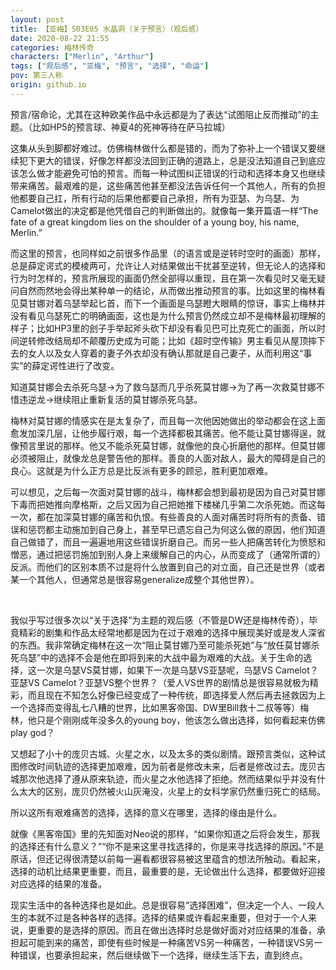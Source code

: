 ```yaml
---
layout: post
title: 【亚梅】S03E05 水晶洞（关于预言）（观后感）
date: 2020-08-22 21:55
categories: 梅林传奇
characters: ["Merlin", "Arthur"]
tags: ["观后感", "亚梅", "预言", "选择", "命运"]
pov: 第三人称
origin: github.io
---
```


预言/宿命论，尤其在这种欧美作品中永远都是为了表达“试图阻止反而推动”的主题。（比如HP5的预言球、神夏4的死神等待在萨马拉城）

这集从头到脚都好难过。仿佛梅林做什么都是错的，而为了弥补上一个错误又要继续犯下更大的错误，好像怎样都没法回到正确的道路上，总是没法知道自己到底应该怎么做才能避免可怕的预言。而每一种试图纠正错误的行动和选择本身又也继续带来痛苦。最艰难的是，这些痛苦他甚至都没法告诉任何一个其他人，所有的负担他都要自己扛，所有行动的后果他都要自己承担，所有为亚瑟、为乌瑟、为Camelot做出的决定都是他凭借自己的判断做出的。就像每一集开篇语一样“The fate of a great kingdom lies on the shoulder of a young boy, his name, Merlin.”

而这里的预言，也同样如之前很多作品里（的语言或是逆转时空时的画面）那样，总是薛定谔式的模棱两可，允许让人对结果做出干扰甚至逆转，但无论人的选择和行为时怎样的，预言所展现的画面仍然全部得以重现，且在第一次看见时又毫无疑问自然而然地会得出某种单一的结论，从而做出推动预言的事。比如这里的梅林看见莫甘娜对着乌瑟举起匕首，而下一个画面是乌瑟瞪大眼睛的惊讶，事实上梅林并没有看见乌瑟死亡的明确画面，这也是为什么预言仍然成立却不是梅林最初理解的样子；比如HP3里的刽子手举起斧头砍下却没有看见巴可比克死亡的画面，所以时间逆转修改结局却不颠覆历史成为可能；比如《超时空传输》男主看见从屋顶摔下去的女人以及女人穿着的妻子外衣却没有确认那就是自己妻子，从而利用这“事实”的薛定谔性进行了改变。

知道莫甘娜会去杀死乌瑟→为了救乌瑟而几乎杀死莫甘娜→为了再一次救莫甘娜不惜违逆龙→继续阻止重新复活的莫甘娜杀死乌瑟。

梅林对莫甘娜的情感实在是太复杂了，而且每一次他因她做出的举动都会在这上面愈发加深几层，让他步履行艰，每一个选择都极其痛苦。他不能让莫甘娜得逞，就像预言里说的那样。他又不能杀死莫甘娜，就像他的良心折磨他的那样。但莫甘娜必须被阻止，就像龙总是警告他的那样。善良的人面对敌人，最大的障碍是自己的良心。这就是为什么正方总是比反派有更多的顾忌，胜利更加艰难。

可以想见，之后每一次面对莫甘娜的战斗，梅林都会想到最初是因为自己对莫甘娜下毒而把她推向摩格斯，之后又因为自己把她推下楼梯几乎第二次杀死她。而这每一次，都在加深莫甘娜的痛苦和仇恨。有些善良的人面对痛苦时将所有的责备、错误和惩罚都主动施加到自己身上，甚至早已遗忘自己为何这么做的原因，他们知道自己做错了，而且一遍遍地用这些错误折磨自己。而另一些人把痛苦转化为愤怒和憎恶，通过把惩罚施加到别人身上来缓解自己的内心，从而变成了（通常所谓的）反派。而他们的区别本质不过是将什么放置到自己的对立面，自己还是世界（或者某一个其他人，但通常总是很容易generalize成整个其他世界）。

<br>

我似乎写过很多次以“关于选择”为主题的观后感（不管是DW还是梅林传奇），毕竟精彩的剧集和作品太经常地都是因为在过于艰难的选择中展现美好或是发人深省的东西。我非常确定梅林在这一次“阻止莫甘娜乃至可能杀死她”与“放任莫甘娜杀死乌瑟”中的选择不会是他在即将到来的大战中最为艰难的大战。关于生命的选择，这一次是乌瑟VS莫甘娜，如果下一次是乌瑟VS亚瑟呢，乌瑟VS Camelot？亚瑟VS Camelot？亚瑟VS整个世界？（爱人VS世界的剧情总是很容易就极为精彩，而且现在不知怎么好像已经变成了一种传统，即选择爱人然后再去拯救因为上一个选择而变得乱七八糟的世界，比如黑客帝国、DW里Bill救十二叔等等）梅林，他只是个刚刚成年没多久的young boy，他该怎么做出选择，如何看起来仿佛play god？

又想起了小十的庞贝古城、火星之水，以及太多的类似剧情。跟预言类似，这种试图修改时间轨迹的选择更加艰难，因为前者是修改未来，后者是修改过去。庞贝古城那次他选择了遵从原来轨迹，而火星之水他选择了拒绝。然而结果似乎并没有什么太大的区别，庞贝仍然被火山灰淹没，火星上的女科学家仍然重归死亡的结局。

所以这所有艰难痛苦的选择，选择的意义在哪里，选择的缘由是什么。

就像《黑客帝国》里的先知面对Neo说的那样，“如果你知道之后将会发生，那我的选择还有什么意义？”“你不是来这里寻找选择的，你是来寻找选择的原因。”不是原话，但还记得很清楚以前每一遍看都很容易被这里蕴含的想法所触动。看起来，选择的动机比结果更重要，而且，最重要的是，无论做出什么选择，都要做好迎接对应选择的结果的准备。

现实生活中的各种选择也是如此。总是很容易“选择困难”，但决定一个人、一段人生的本就不过是各种各样的选择。选择的结果或许看起来重要，但对于一个人来说，更重要的是选择的原因。而且在做出选择时总是做好面对对应结果的准备，承担起可能到来的痛苦，即使有些时候是一种痛苦VS另一种痛苦，一种错误VS另一种错误，也要承担起来，然后继续做下一个选择，继续生活下去，直到终点。